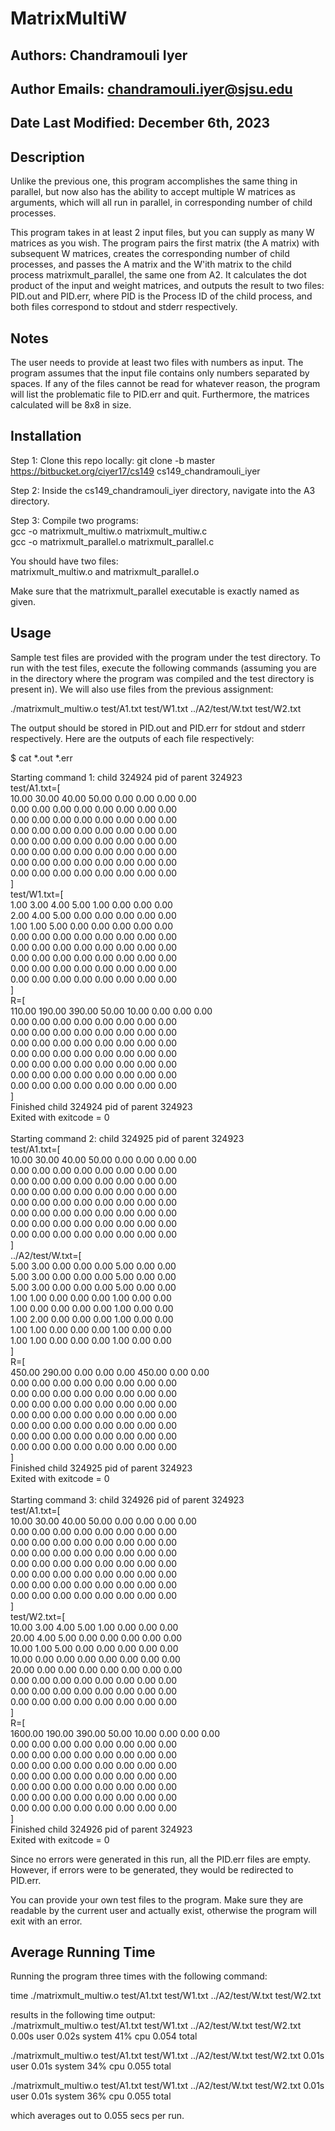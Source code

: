 # **MatrixMultiW**

## Authors: Chandramouli Iyer
## Author Emails: chandramouli.iyer@sjsu.edu
## Date Last Modified: December 6th, 2023


## Description
Unlike the previous one, this program accomplishes the same thing in parallel, but now 
also has the ability to accept multiple W matrices as arguments, which will all run in 
parallel, in corresponding number of child processes.

This program takes in at least 2 input files, but you can supply as many W matrices as
you wish. The program pairs the first matrix (the A matrix) with subsequent W matrices, 
creates the corresponding number of child processes, and passes the A matrix and the W'ith
matrix to the child process matrixmult_parallel, the same one from A2. It calculates the 
dot product of the input and weight matrices, and outputs the result to two files: PID.out 
and PID.err, where PID is the Process ID of the child process, and both files correspond to 
stdout and stderr respectively.

## Notes
The user needs to provide at least two files with numbers as input. The program 
assumes that the input file contains only numbers separated by spaces. If any 
of the files cannot be read for whatever reason, the program will list the problematic 
file to PID.err and quit. Furthermore, the matrices calculated will be 8x8 in size.


## Installation
Step 1: Clone this repo locally: git clone -b master https://bitbucket.org/ciyer17/cs149 cs149_chandramouli_iyer

Step 2: Inside the cs149_chandramouli_iyer directory, navigate into the A3 directory.

Step 3: Compile two programs: <br />
gcc -o matrixmult_multiw.o matrixmult_multiw.c <br />
gcc -o matrixmult_parallel.o matrixmult_parallel.c <br />

You should have two files: <br />
matrixmult_multiw.o and matrixmult_parallel.o <br />

Make sure that the matrixmult_parallel executable is exactly named as given.


## Usage
Sample test files are provided with the program under the test directory. To run with 
the test files, execute the following commands (assuming you are in the directory where 
the program was compiled and the test directory is present in). We will also use files from 
the previous assignment:

./matrixmult_multiw.o test/A1.txt test/W1.txt ../A2/test/W.txt test/W2.txt <br />


The output should be stored in PID.out and PID.err for stdout and stderr respectively.
Here are the outputs of each file respectively:

$ cat \*.out \*.err<br />

Starting command 1: child 324924 pid of parent 324923 <br />
test/A1.txt=[ <br />
10.00 30.00 40.00 50.00 0.00 0.00 0.00 0.00  <br />
0.00 0.00 0.00 0.00 0.00 0.00 0.00 0.00  <br />
0.00 0.00 0.00 0.00 0.00 0.00 0.00 0.00  <br />
0.00 0.00 0.00 0.00 0.00 0.00 0.00 0.00  <br />
0.00 0.00 0.00 0.00 0.00 0.00 0.00 0.00  <br />
0.00 0.00 0.00 0.00 0.00 0.00 0.00 0.00  <br />
0.00 0.00 0.00 0.00 0.00 0.00 0.00 0.00  <br />
0.00 0.00 0.00 0.00 0.00 0.00 0.00 0.00  <br />
] <br />
test/W1.txt=[ <br />
1.00 3.00 4.00 5.00 1.00 0.00 0.00 0.00  <br />
2.00 4.00 5.00 0.00 0.00 0.00 0.00 0.00  <br />
1.00 1.00 5.00 0.00 0.00 0.00 0.00 0.00  <br />
0.00 0.00 0.00 0.00 0.00 0.00 0.00 0.00  <br />
0.00 0.00 0.00 0.00 0.00 0.00 0.00 0.00  <br />
0.00 0.00 0.00 0.00 0.00 0.00 0.00 0.00  <br />
0.00 0.00 0.00 0.00 0.00 0.00 0.00 0.00  <br />
0.00 0.00 0.00 0.00 0.00 0.00 0.00 0.00  <br />
] <br />
R=[ <br />
110.00 190.00 390.00 50.00 10.00 0.00 0.00 0.00  <br />
0.00 0.00 0.00 0.00 0.00 0.00 0.00 0.00  <br />
0.00 0.00 0.00 0.00 0.00 0.00 0.00 0.00  <br />
0.00 0.00 0.00 0.00 0.00 0.00 0.00 0.00  <br />
0.00 0.00 0.00 0.00 0.00 0.00 0.00 0.00  <br />
0.00 0.00 0.00 0.00 0.00 0.00 0.00 0.00  <br />
0.00 0.00 0.00 0.00 0.00 0.00 0.00 0.00  <br />
0.00 0.00 0.00 0.00 0.00 0.00 0.00 0.00  <br />
] <br />
Finished child 324924 pid of parent 324923 <br />
Exited with exitcode = 0 <br />
<br />
Starting command 2: child 324925 pid of parent 324923 <br />
test/A1.txt=[ <br />
10.00 30.00 40.00 50.00 0.00 0.00 0.00 0.00  <br />
0.00 0.00 0.00 0.00 0.00 0.00 0.00 0.00  <br />
0.00 0.00 0.00 0.00 0.00 0.00 0.00 0.00  <br />
0.00 0.00 0.00 0.00 0.00 0.00 0.00 0.00  <br />
0.00 0.00 0.00 0.00 0.00 0.00 0.00 0.00  <br />
0.00 0.00 0.00 0.00 0.00 0.00 0.00 0.00  <br />
0.00 0.00 0.00 0.00 0.00 0.00 0.00 0.00  <br />
0.00 0.00 0.00 0.00 0.00 0.00 0.00 0.00  <br />
] <br />
../A2/test/W.txt=[ <br />
5.00 3.00 0.00 0.00 0.00 5.00 0.00 0.00  <br />
5.00 3.00 0.00 0.00 0.00 5.00 0.00 0.00  <br />
5.00 3.00 0.00 0.00 0.00 5.00 0.00 0.00  <br />
1.00 1.00 0.00 0.00 0.00 1.00 0.00 0.00  <br />
1.00 0.00 0.00 0.00 0.00 1.00 0.00 0.00  <br />
1.00 2.00 0.00 0.00 0.00 1.00 0.00 0.00  <br />
1.00 1.00 0.00 0.00 0.00 1.00 0.00 0.00  <br />
1.00 1.00 0.00 0.00 0.00 1.00 0.00 0.00  <br />
] <br />
R=[ <br />
450.00 290.00 0.00 0.00 0.00 450.00 0.00 0.00  <br />
0.00 0.00 0.00 0.00 0.00 0.00 0.00 0.00  <br />
0.00 0.00 0.00 0.00 0.00 0.00 0.00 0.00  <br />
0.00 0.00 0.00 0.00 0.00 0.00 0.00 0.00  <br />
0.00 0.00 0.00 0.00 0.00 0.00 0.00 0.00  <br />
0.00 0.00 0.00 0.00 0.00 0.00 0.00 0.00  <br />
0.00 0.00 0.00 0.00 0.00 0.00 0.00 0.00  <br />
0.00 0.00 0.00 0.00 0.00 0.00 0.00 0.00  <br />
] <br />
Finished child 324925 pid of parent 324923 <br />
Exited with exitcode = 0 <br />
<br />
Starting command 3: child 324926 pid of parent 324923 <br />
test/A1.txt=[ <br />
10.00 30.00 40.00 50.00 0.00 0.00 0.00 0.00  <br />
0.00 0.00 0.00 0.00 0.00 0.00 0.00 0.00  <br />
0.00 0.00 0.00 0.00 0.00 0.00 0.00 0.00  <br />
0.00 0.00 0.00 0.00 0.00 0.00 0.00 0.00  <br />
0.00 0.00 0.00 0.00 0.00 0.00 0.00 0.00  <br />
0.00 0.00 0.00 0.00 0.00 0.00 0.00 0.00  <br />
0.00 0.00 0.00 0.00 0.00 0.00 0.00 0.00  <br />
0.00 0.00 0.00 0.00 0.00 0.00 0.00 0.00  <br />
] <br />
test/W2.txt=[ <br />
10.00 3.00 4.00 5.00 1.00 0.00 0.00 0.00  <br />
20.00 4.00 5.00 0.00 0.00 0.00 0.00 0.00  <br />
10.00 1.00 5.00 0.00 0.00 0.00 0.00 0.00  <br />
10.00 0.00 0.00 0.00 0.00 0.00 0.00 0.00  <br />
20.00 0.00 0.00 0.00 0.00 0.00 0.00 0.00  <br />
0.00 0.00 0.00 0.00 0.00 0.00 0.00 0.00  <br />
0.00 0.00 0.00 0.00 0.00 0.00 0.00 0.00  <br />
0.00 0.00 0.00 0.00 0.00 0.00 0.00 0.00  <br />
] <br />
R=[ <br />
1600.00 190.00 390.00 50.00 10.00 0.00 0.00 0.00  <br />
0.00 0.00 0.00 0.00 0.00 0.00 0.00 0.00  <br />
0.00 0.00 0.00 0.00 0.00 0.00 0.00 0.00  <br />
0.00 0.00 0.00 0.00 0.00 0.00 0.00 0.00  <br />
0.00 0.00 0.00 0.00 0.00 0.00 0.00 0.00  <br />
0.00 0.00 0.00 0.00 0.00 0.00 0.00 0.00  <br />
0.00 0.00 0.00 0.00 0.00 0.00 0.00 0.00  <br />
0.00 0.00 0.00 0.00 0.00 0.00 0.00 0.00  <br />
] <br />
Finished child 324926 pid of parent 324923 <br />
Exited with exitcode = 0 <br />

Since no errors were generated in this run, all the PID.err files are empty. However, if
errors were to be generated, they would be redirected to PID.err. <br />

You can provide your own test files to the program. Make sure they are readable by the 
current user and actually exist, otherwise the program will exit with an error. <br />

## Average Running Time <br />
Running the program three times with the following command: <br />

time ./matrixmult_multiw.o test/A1.txt test/W1.txt ../A2/test/W.txt test/W2.txt <br />

results in the following time output: <br />
./matrixmult_multiw.o test/A1.txt test/W1.txt ../A2/test/W.txt test/W2.txt  0.00s user 0.02s system 41% cpu 0.054 total <br />

./matrixmult_multiw.o test/A1.txt test/W1.txt ../A2/test/W.txt test/W2.txt  0.01s user 0.01s system 34% cpu 0.055 total <br />

./matrixmult_multiw.o test/A1.txt test/W1.txt ../A2/test/W.txt test/W2.txt  0.01s user 0.01s system 36% cpu 0.055 total <br />

which averages out to 0.055 secs per run.

